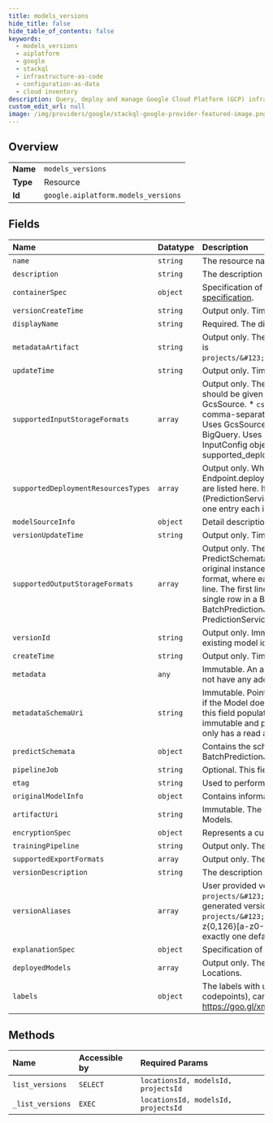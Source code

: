 ```yaml
---
title: models_versions
hide_title: false
hide_table_of_contents: false
keywords:
  - models_versions
  - aiplatform
  - google    
  - stackql
  - infrastructure-as-code
  - configuration-as-data
  - cloud inventory
description: Query, deploy and manage Google Cloud Platform (GCP) infrastructure and resources using SQL
custom_edit_url: null
image: /img/providers/google/stackql-google-provider-featured-image.png
---
```

  
    

## Overview
<table><tbody>
<tr><td><b>Name</b></td><td><code>models_versions</code></td></tr>
<tr><td><b>Type</b></td><td>Resource</td></tr>
<tr><td><b>Id</b></td><td><code>google.aiplatform.models_versions</code></td></tr>
</tbody></table>

## Fields
| Name | Datatype | Description |
|:-----|:---------|:------------|
| `name` | `string` | The resource name of the Model. |
| `description` | `string` | The description of the Model. |
| `containerSpec` | `object` | Specification of a container for serving predictions. Some fields in this message correspond to fields in the [Kubernetes Container v1 core specification](https://kubernetes.io/docs/reference/generated/kubernetes-api/v1.23/#container-v1-core). |
| `versionCreateTime` | `string` | Output only. Timestamp when this version was created. |
| `displayName` | `string` | Required. The display name of the Model. The name can be up to 128 characters long and can consist of any UTF-8 characters. |
| `metadataArtifact` | `string` | Output only. The resource name of the Artifact that was created in MetadataStore when creating the Model. The Artifact resource name pattern is `projects/&#123;project&#125;/locations/&#123;location&#125;/metadataStores/&#123;metadata_store&#125;/artifacts/&#123;artifact&#125;`. |
| `updateTime` | `string` | Output only. Timestamp when this Model was most recently updated. |
| `supportedInputStorageFormats` | `array` | Output only. The formats this Model supports in BatchPredictionJob.input_config. If PredictSchemata.instance_schema_uri exists, the instances should be given as per that schema. The possible formats are: * `jsonl` The JSON Lines format, where each instance is a single line. Uses GcsSource. * `csv` The CSV format, where each instance is a single comma-separated line. The first line in the file is the header, containing comma-separated field names. Uses GcsSource. * `tf-record` The TFRecord format, where each instance is a single record in tfrecord syntax. Uses GcsSource. * `tf-record-gzip` Similar to `tf-record`, but the file is gzipped. Uses GcsSource. * `bigquery` Each instance is a single row in BigQuery. Uses BigQuerySource. * `file-list` Each line of the file is the location of an instance to process, uses `gcs_source` field of the InputConfig object. If this Model doesn't support any of these formats it means it cannot be used with a BatchPredictionJob. However, if it has supported_deployment_resources_types, it could serve online predictions by using PredictionService.Predict or PredictionService.Explain. |
| `supportedDeploymentResourcesTypes` | `array` | Output only. When this Model is deployed, its prediction resources are described by the `prediction_resources` field of the Endpoint.deployed_models object. Because not all Models support all resource configuration types, the configuration types this Model supports are listed here. If no configuration types are listed, the Model cannot be deployed to an Endpoint and does not support online predictions (PredictionService.Predict or PredictionService.Explain). Such a Model can serve predictions by using a BatchPredictionJob, if it has at least one entry each in supported_input_storage_formats and supported_output_storage_formats. |
| `modelSourceInfo` | `object` | Detail description of the source information of the model. |
| `versionUpdateTime` | `string` | Output only. Timestamp when this version was most recently updated. |
| `supportedOutputStorageFormats` | `array` | Output only. The formats this Model supports in BatchPredictionJob.output_config. If both PredictSchemata.instance_schema_uri and PredictSchemata.prediction_schema_uri exist, the predictions are returned together with their instances. In other words, the prediction has the original instance data first, followed by the actual prediction content (as per the schema). The possible formats are: * `jsonl` The JSON Lines format, where each prediction is a single line. Uses GcsDestination. * `csv` The CSV format, where each prediction is a single comma-separated line. The first line in the file is the header, containing comma-separated field names. Uses GcsDestination. * `bigquery` Each prediction is a single row in a BigQuery table, uses BigQueryDestination . If this Model doesn't support any of these formats it means it cannot be used with a BatchPredictionJob. However, if it has supported_deployment_resources_types, it could serve online predictions by using PredictionService.Predict or PredictionService.Explain. |
| `versionId` | `string` | Output only. Immutable. The version ID of the model. A new version is committed when a new model version is uploaded or trained under an existing model id. It is an auto-incrementing decimal number in string representation. |
| `createTime` | `string` | Output only. Timestamp when this Model was uploaded into Vertex AI. |
| `metadata` | `any` | Immutable. An additional information about the Model; the schema of the metadata can be found in metadata_schema. Unset if the Model does not have any additional information. |
| `metadataSchemaUri` | `string` | Immutable. Points to a YAML file stored on Google Cloud Storage describing additional information about the Model, that is specific to it. Unset if the Model does not have any additional information. The schema is defined as an OpenAPI 3.0.2 [Schema Object](https://github.com/OAI/OpenAPI-Specification/blob/main/versions/3.0.2.md#schemaObject). AutoML Models always have this field populated by Vertex AI, if no additional metadata is needed, this field is set to an empty string. Note: The URI given on output will be immutable and probably different, including the URI scheme, than the one given on input. The output URI will point to a location where the user only has a read access. |
| `predictSchemata` | `object` | Contains the schemata used in Model's predictions and explanations via PredictionService.Predict, PredictionService.Explain and BatchPredictionJob. |
| `pipelineJob` | `string` | Optional. This field is populated if the model is produced by a pipeline job. |
| `etag` | `string` | Used to perform consistent read-modify-write updates. If not set, a blind "overwrite" update happens. |
| `originalModelInfo` | `object` | Contains information about the original Model if this Model is a copy. |
| `artifactUri` | `string` | Immutable. The path to the directory containing the Model artifact and any of its supporting files. Not present for AutoML Models or Large Models. |
| `encryptionSpec` | `object` | Represents a customer-managed encryption key spec that can be applied to a top-level resource. |
| `trainingPipeline` | `string` | Output only. The resource name of the TrainingPipeline that uploaded this Model, if any. |
| `supportedExportFormats` | `array` | Output only. The formats in which this Model may be exported. If empty, this Model is not available for export. |
| `versionDescription` | `string` | The description of this version. |
| `versionAliases` | `array` | User provided version aliases so that a model version can be referenced via alias (i.e. `projects/&#123;project&#125;/locations/&#123;location&#125;/models/&#123;model_id&#125;@&#123;version_alias&#125;` instead of auto-generated version id (i.e. `projects/&#123;project&#125;/locations/&#123;location&#125;/models/&#123;model_id&#125;@&#123;version_id&#125;)`. The format is a-z&#123;0,126&#125;[a-z0-9] to distinguish from version_id. A default version alias will be created for the first version of the model, and there must be exactly one default version alias for a model. |
| `explanationSpec` | `object` | Specification of Model explanation. |
| `deployedModels` | `array` | Output only. The pointers to DeployedModels created from this Model. Note that Model could have been deployed to Endpoints in different Locations. |
| `labels` | `object` | The labels with user-defined metadata to organize your Models. Label keys and values can be no longer than 64 characters (Unicode codepoints), can only contain lowercase letters, numeric characters, underscores and dashes. International characters are allowed. See https://goo.gl/xmQnxf for more information and examples of labels. |
## Methods
| Name | Accessible by | Required Params |
|:-----|:--------------|:----------------|
| `list_versions` | `SELECT` | `locationsId, modelsId, projectsId` |
| `_list_versions` | `EXEC` | `locationsId, modelsId, projectsId` |
